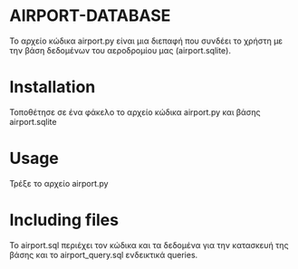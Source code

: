 # AIRPORT-DATABASE
Το αρχείο κώδικα airport.py είναι μια διεπαφή που συνδέει το χρήστη με την βάση δεδομένων του αεροδρομίου μας (airport.sqlite).

# Installation
Τοποθέτησε σε ένα φάκελο το αρχείο κώδικα airport.py και βάσης airport.sqlite

# Usage
Τρέξε το αρχείο airport.py 

# Including files
Το airport.sql περιέχει τον κώδικα και τα δεδομένα για την κατασκευή της βάσης και το airport_query.sql ενδεικτικά queries.
